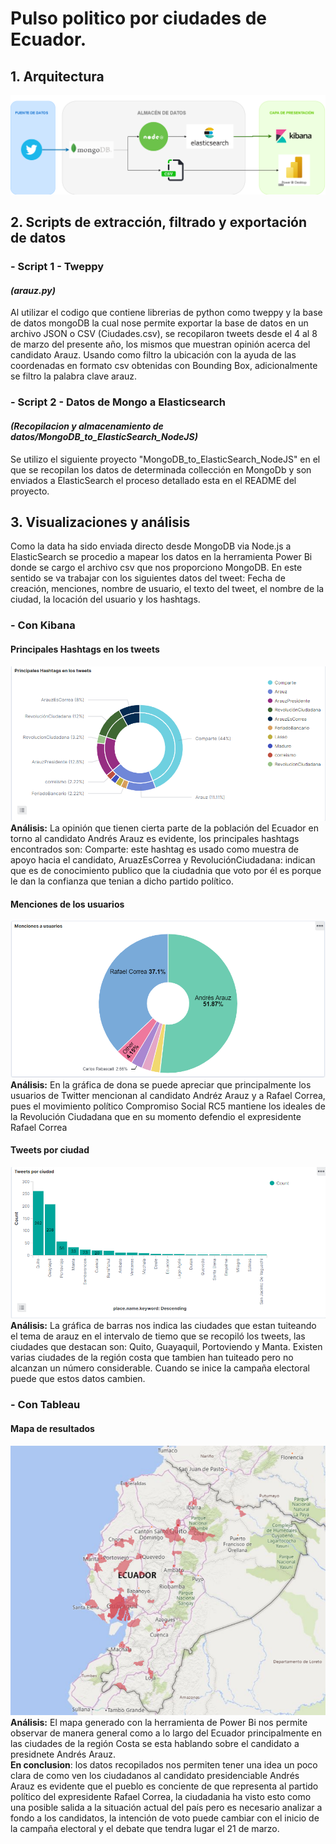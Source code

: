 # Pulso politico por ciudades de Ecuador.
## 1. Arquitectura
![alt text](https://github.com/Eddy-Hipo/Proyecto-Final-Analisis/blob/main/1_PulsoPoliticoCiudades/DataLake_CiudadesEC.png)
## 2. Scripts de extracción, filtrado y exportación de datos
### - Script 1 - Tweppy
#### _(arauz.py)_
Al utilizar el codigo que contiene librerias de python como tweppy y la base de datos mongoDB la cual nose permite exportar la base de datos en un archivo JSON o CSV (Ciudades.csv), se recopilaron tweets desde el 4 al 8 de marzo del presente año, los mismos que muestran opinión acerca del candidato Arauz. Usando como filtro la ubicación con la ayuda de las coordenadas en formato csv obtenidas con Bounding Box, adicionalmente se filtro la palabra clave arauz. 
### - Script 2 - Datos de Mongo a Elasticsearch 
#### _(Recopilacion y almacenamiento de datos/MongoDB_to_ElasticSearch_NodeJS)_ 
Se utilizo el siguiente proyecto "MongoDB_to_ElasticSearch_NodeJS" en el que se recopilan los datos de determinada collección en MongoDb y son enviados a ElasticSearch el proceso detallado esta en el README del proyecto.

## 3. Visualizaciones y análisis
Como la data ha sido enviada directo desde MongoDB via Node.js a ElasticSearch se procedio a mapear los datos en la herramienta Power Bi donde se cargo el archivo csv que nos proporciono MongoDB. 
En este sentido se va trabajar con los siguientes datos del tweet: Fecha de creación, menciones, nombre de usuario, el texto del tweet, el nombre de la ciudad, la locación del usuario y los hashtags.  

### - Con Kibana
#### Principales Hashtags en los tweets
![alt text](https://raw.githubusercontent.com/Eddy-Hipo/Proyecto-Final-Analisis/main/1_PulsoPoliticoCiudades/Visualizaciones/KibanaHashtags.png)<br/>
**Análisis:** La opinión que tienen cierta parte de la población del Ecuador en torno al candidato Andrés Arauz es evidente, los principales hashtags encontrados son: Comparte: este hashtag es usado como muestra de apoyo hacia el candidato, AruazEsCorrea y RevoluciónCiudadana: indican que es de conocimiento publico que la ciudadnia que voto por él es porque le dan la confianza que tenian a dicho partido político. </br>
#### Menciones de los usuarios
![alt text](https://raw.githubusercontent.com/Eddy-Hipo/Proyecto-Final-Analisis/main/1_PulsoPoliticoCiudades/Visualizaciones/KibanaMentions.png) <br/>
**Análisis:** En la gráfica de dona se puede apreciar que principalmente los usuarios de Twitter mencionan al candidato Andréz Arauz y a Rafael Correa, pues el movimiento político Compromiso Social RC5 mantiene los ideales de la Revolución Ciudadana que en su momento defendio el expresidente Rafael Correa</br>
#### Tweets por ciudad 
![alt text](https://raw.githubusercontent.com/Eddy-Hipo/Proyecto-Final-Analisis/main/1_PulsoPoliticoCiudades/Visualizaciones/KibanaTweetsCiudad.png) <br/>
**Análisis:** La gráfica de barras nos indica las ciudades que estan tuiteando el tema de arauz en el intervalo de tiemo que se recopiló los tweets, las ciudades que destacan son: Quito, Guayaquil, Portoviendo y Manta. Existen varias ciudades de la región costa que tambien han tuiteado pero no alcanzan un número considerable. Cuando se inice la campaña electoral puede que estos datos cambien. </br>
### - Con Tableau
#### Mapa de resultados
![alt text](https://raw.githubusercontent.com/Eddy-Hipo/Proyecto-Final-Analisis/main/1_PulsoPoliticoCiudades/Visualizaciones/MapaCiudadesPowerBi.png)<br/>
**Análisis:** El mapa generado con la herramienta de Power Bi nos permite observar de manera general como a lo largo del Ecuador principalmente en las ciudades de la región Costa se esta hablando sobre el candidato a presidnete Andrés Arauz.</br>
**En conclusion**: los datos recopilados nos permiten tener una idea un poco clara de como ven los ciudadanos al candidato presidenciable Andrés Arauz es evidente que el pueblo es conciente de que representa al partido político del expresidente Rafael Correa, la ciudadania ha visto esto como una posible salida a la situación actual del país pero es necesario analizar a fondo a los candidatos, la intención de voto puede cambiar con el inicio de la campaña electoral y el debate que tendra lugar el 21 de marzo.
